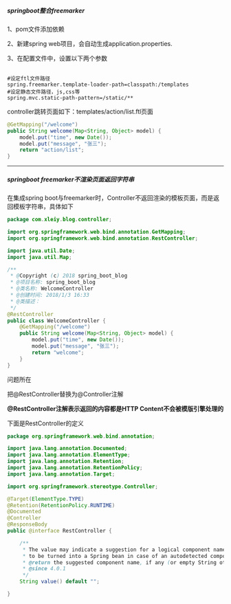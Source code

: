 ##### springboot整合freemarker

1、pom文件添加依赖

2、新建spring web项目，会自动生成application.properties.

3、在配置文件中，设置以下两个参数

```properties

#设定ftl文件路径
spring.freemarker.template-loader-path=classpath:/templates
#设定静态文件路径，js,css等
spring.mvc.static-path-pattern=/static/**
```

controller跳转页面如下：templates/action/list.ftl页面 

```java
@GetMapping("/welcome")
public String welcome(Map<String, Object> model) {
    model.put("time", new Date());
    model.put("message", "张三");
    return "action/list";
}
```

------



##### springboot freemarker不渲染页面返回字符串

在集成spring boot与freemarker时，Controller不返回渲染的模板页面，而是返回模板字符串，具体如下

```java
package com.xleiy.blog.controller;

import org.springframework.web.bind.annotation.GetMapping;
import org.springframework.web.bind.annotation.RestController;

import java.util.Date;
import java.util.Map;

/**
 * @Copyright (c) 2018 spring_boot_blog
 * @项目名称: spring_boot_blog
 * @类名称: WelcomeController
 * @创建时间: 2018/1/3 16:33
 * @类描述：
 */
@RestController
public class WelcomeController {
    @GetMapping("/welcome")
    public String welcome(Map<String, Object> model) {
        model.put("time", new Date());
        model.put("message", "张三");
        return "welcome";
    }
}

```



问题所在

把@RestController替换为@Controller注解 

**@RestController注解表示返回的内容都是HTTP Content不会被模版引擎处理的** 

下面是RestController的定义

```java
package org.springframework.web.bind.annotation;

import java.lang.annotation.Documented;
import java.lang.annotation.ElementType;
import java.lang.annotation.Retention;
import java.lang.annotation.RetentionPolicy;
import java.lang.annotation.Target;

import org.springframework.stereotype.Controller;

@Target(ElementType.TYPE)
@Retention(RetentionPolicy.RUNTIME)
@Documented
@Controller
@ResponseBody
public @interface RestController {

	/**
	 * The value may indicate a suggestion for a logical component name,
	 * to be turned into a Spring bean in case of an autodetected component.
	 * @return the suggested component name, if any (or empty String otherwise)
	 * @since 4.0.1
	 */
	String value() default "";

}
```